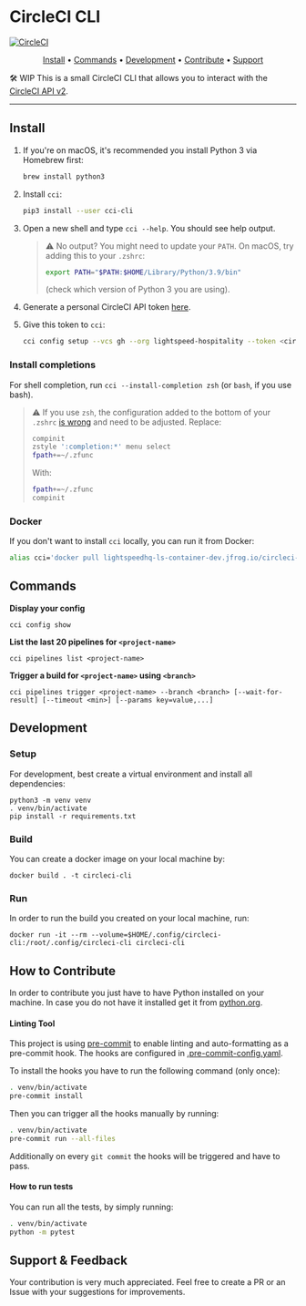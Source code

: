 # CircleCI CLI

[![CircleCI](https://circleci.com/gh/lightspeed-hospitality/circleci-cli.svg?style=svg&circle-token=639e11bbab82eb96b4cc285724c17de30fecf8ce)](https://app.circleci.com/pipelines/github/lightspeed-hospitality/circleci-cli)

<p align="center">
  <a href="#install">Install</a> •
  <a href="#commands">Commands</a> •
  <a href="#development">Development</a> •
  <a href="#how-to-contribute">Contribute</a> •
  <a href="#support--feedback">Support</a>
</p>

🛠 WIP
This is a small CircleCI CLI that allows you to interact with the [CircleCI API v2](https://circleci.com/docs/api/v2/).

---

## Install

1. If you're on macOS, it's recommended you install Python 3 via Homebrew first:
    ```sh
    brew install python3
    ```

2. Install `cci`:
    ```sh
    pip3 install --user cci-cli
    ```

3. Open a new shell and type `cci --help`. You should see help output.

    > ⚠️ No output? You might need to update your `PATH`. On macOS, try adding this to your `.zshrc`:
    > ```sh
    > export PATH="$PATH:$HOME/Library/Python/3.9/bin"
    > ```
    > (check which version of Python 3 you are using).

4. Generate a personal CircleCI API token [here](https://app.circleci.com/settings/user/tokens).

5. Give this token to `cci`:
    ```sh
    cci config setup --vcs gh --org lightspeed-hospitality --token <circle-ci-api-token>
    ```

### Install completions

For shell completion, run `cci --install-completion zsh` (or `bash`, if you use bash).

> ⚠️ If you use `zsh`, the configuration added to the bottom of your `.zshrc` [is wrong](https://github.com/tiangolo/typer/pull/237) and need to be adjusted. Replace:
> ```sh
> compinit
> zstyle ':completion:*' menu select
> fpath+=~/.zfunc
> ```
> With:
> ```sh
> fpath+=~/.zfunc
> compinit
> ```

### Docker

If you don't want to install `cci` locally, you can run it from Docker:

```sh
alias cci='docker pull lightspeedhq-ls-container-dev.jfrog.io/circleci-cli && docker run -it --rm --volume=$HOME/.config/circleci-cli:/root/.config/circleci-cli lightspeedhq-ls-container-dev.jfrog.io/circleci-cli'
```

## Commands

**Display your config**
```
cci config show
```


**List the last 20 pipelines for `<project-name>`**
```
cci pipelines list <project-name>
```

**Trigger a build for `<project-name>` using `<branch>`**
```
cci pipelines trigger <project-name> --branch <branch> [--wait-for-result] [--timeout <min>] [--params key=value,...]
```

## Development

### Setup

For development, best create a virtual environment and install all dependencies:
```console
python3 -m venv venv
. venv/bin/activate
pip install -r requirements.txt
```

### Build

You can create a docker image on your local machine by:
```console
docker build . -t circleci-cli
```

### Run

In order to run the build you created on your local machine, run:
```console
docker run -it --rm --volume=$HOME/.config/circleci-cli:/root/.config/circleci-cli circleci-cli
```

## How to Contribute

In order to contribute you just have to have Python installed on your machine. In case you do not have it installed get it from [python.org](https://www.python.org/downloads/).

#### Linting Tool

This project is using [pre-commit](https://pre-commit.com/) to enable linting and auto-formatting as a pre-commit hook.
The hooks are configured in [.pre-commit-config.yaml](./.pre-commit-config.yaml).

To install the hooks you have to run the following command (only once):
```bash
. venv/bin/activate
pre-commit install
```

Then you can trigger all the hooks manually by running:
```bash
. venv/bin/activate
pre-commit run --all-files
```

Additionally on every `git commit` the hooks will be triggered and have to pass.

#### How to run tests

You can run all the tests, by simply running:
```bash
. venv/bin/activate
python -m pytest
```

## Support & Feedback

Your contribution is very much appreciated. Feel free to create a PR or an Issue with your suggestions for improvements.
